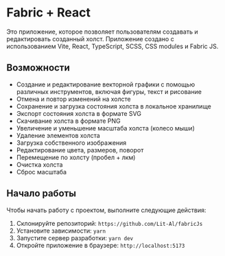 # Fabric + React

Это приложение, которое позволяет пользователям создавать и редактировать созданный холст. Приложение создано с использованием Vite, React, TypeScript, SCSS, CSS modules и Fabric JS.

## Возможности

* Создание и редактирование векторной графики с помощью различных инструментов, включая фигуры, текст и рисование
* Отмена и повтор изменений на холсте
* Сохранение и загрузка состояния холста в локальное хранилище
* Экспорт состояния холста в формате SVG
* Скачивание холста в формате PNG
* Увеличение и уменьшение масштаба холста (колесо мыши)
* Удаление элементов холста
* Загрузка собственного изображения
* Редактирование цвета, размеров, поворот
* Перемещение по холсту (пробел + лкм)
* Очистка холста
* Сброс масштаба



## Начало работы

Чтобы начать работу с проектом, выполните следующие действия:

1. Склонируйте репозиторий: `https://github.com/Lit-Al/fabricJs`
2. Установите зависимости: `yarn`
3. Запустите сервер разработки: `yarn dev`
4. Откройте приложение в браузере: `http://localhost:5173`